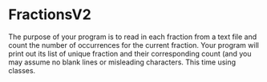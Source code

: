 # FractionsV2
The purpose of your program is to read in each fraction from a text file and count the 
number of occurrences for the current fraction. Your program will print out its list of
unique fraction and their corresponding count (and you may assume no blank lines or 
misleading characters. This time using classes.
